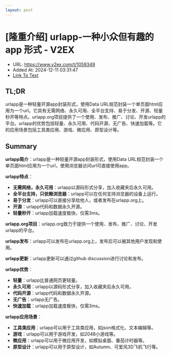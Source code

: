 ```yaml
---
layout: post
---
```

# [隆重介绍] urlapp-一种小众但有趣的 app 形式 - V2EX
- URL: https://www.v2ex.com/t/1059349
- Added At: 2024-12-11 03:31:47
- [Link To Text](2024-12-11-[隆重介绍]-urlapp-一种小众但有趣的-app-形式---v2ex_raw.md)

## TL;DR
urlapp是一种轻量开源app封装形式，使用Data URL规范封装一个单页面html应用为一个url。它具有无需网络、永久可用、全平台支持、易于分发、开源、轻量秒开等特点。urlapp.org项目提供了一个使用、发布、推广、讨论、开发urlapp的平台。urlapp的优势包括轻量、永久可用、代码开源、无广告、快速加载等。它的应用场景包括工具类应用、游戏、微应用、原型设计等。

## Summary
**urlapp简介**：urlapp是一种轻量开源app封装形式，使用Data URL规范封装一个单页面html应用为一个url，使用浏览器访问url可直接使用app。

**urlapp特点**：
  - **无需网络，永久可用**：urlapp以源码形式分享，加入收藏夹后永久可用。
  - **全平台支持，只依赖浏览器**：urlapp可以在任何支持浏览器的设备上运行。
  - **易于分发**：urlapp可以直接分享给他人，或者发布在urlapp.org上。
  - **开源**：urlapp代码和数据永久开源。
  - **轻量秒开**：urlapp加载速度极快，仅需3ms。

**urlapp.org项目**：urlapp.org致力于提供一个使用、发布、推广、讨论、开发urlapp的平台。

**urlapp发布**：urlapp可以发布在urlapp.org上，发布后可以被其他用户发现和使用。

**urlapp更新**：urlapp更新可以通过github discussion进行讨论和发布。

**urlapp优势**：
  - **轻量**：urlapp比普通网页更轻量。
  - **永久可用**：urlapp以源码形式分享，加入收藏夹后永久可用。
  - **代码开源**：urlapp代码和数据永久开源。
  - **无广告**：urlapp无广告。
  - **快速加载**：urlapp加载速度极快，仅需3ms。

**urlapp应用场景**：
  - **工具类应用**：urlapp可以用于工具类应用，如json格式化、文本编辑等。
  - **游戏**：urlapp可以用于游戏开发，如2048小游戏等。
  - **微应用**：urlapp可以用于微应用开发，如模拟桌面、番茄计时器等。
  - **原型设计**：urlapp可以用于原型设计，如Autumn、可爱风3D飞机飞行等。
